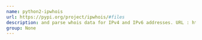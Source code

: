```yaml
---
name: python2-ipwhois
url: https://pypi.org/project/ipwhois/#files
description: and parse whois data for IPv4 and IPv6 addresses. URL : https://pypi.org/project/ipwhois/#files Groups : None
group: None
---
```

